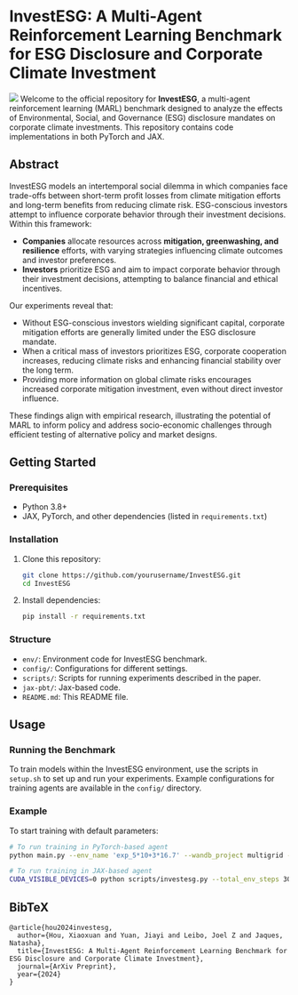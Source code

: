 
# InvestESG: A Multi-Agent Reinforcement Learning Benchmark for ESG Disclosure and Corporate Climate Investment

![](https://github.com/yuanjiayiy/InvestESG/blob/main/intro.png?raw=true)
Welcome to the official repository for **InvestESG**, a multi-agent reinforcement learning (MARL) benchmark designed to analyze the effects of Environmental, Social, and Governance (ESG) disclosure mandates on corporate climate investments. This repository contains code implementations in both PyTorch and JAX.

## Abstract

InvestESG models an intertemporal social dilemma in which companies face trade-offs between short-term profit losses from climate mitigation efforts and long-term benefits from reducing climate risk. ESG-conscious investors attempt to influence corporate behavior through their investment decisions. Within this framework:

- **Companies** allocate resources across **mitigation, greenwashing, and resilience** efforts, with varying strategies influencing climate outcomes and investor preferences.
- **Investors** prioritize ESG and aim to impact corporate behavior through their investment decisions, attempting to balance financial and ethical incentives.

Our experiments reveal that:
- Without ESG-conscious investors wielding significant capital, corporate mitigation efforts are generally limited under the ESG disclosure mandate.
- When a critical mass of investors prioritizes ESG, corporate cooperation increases, reducing climate risks and enhancing financial stability over the long term.
- Providing more information on global climate risks encourages increased corporate mitigation investment, even without direct investor influence.

These findings align with empirical research, illustrating the potential of MARL to inform policy and address socio-economic challenges through efficient testing of alternative policy and market designs.

## Getting Started

### Prerequisites
- Python 3.8+
- JAX, PyTorch, and other dependencies (listed in `requirements.txt`)

### Installation

1. Clone this repository:
    ```bash
    git clone https://github.com/yourusername/InvestESG.git
    cd InvestESG
    ```

2. Install dependencies:
    ```bash
    pip install -r requirements.txt
    ```

### Structure

- `env/`: Environment code for InvestESG benchmark.
- `config/`: Configurations for different settings.
- `scripts/`: Scripts for running experiments described in the paper.
- `jax-pbt/`: Jax-based code.
- `README.md`: This README file.

## Usage

### Running the Benchmark

To train models within the InvestESG environment, use the scripts in `setup.sh` to set up and run your experiments. Example configurations for training agents are available in the `config/` directory.

### Example

To start training with default parameters:
```bash
# To run training in PyTorch-based agent
python main.py --env_name 'exp_5*10+3*16.7' --wandb_project multigrid --seed 3

# To run training in JAX-based agent
CUDA_VISIBLE_DEVICES=0 python scripts/investesg.py --total_env_steps 300_000 --seed ${seed} --run_id "investesg_${seed}" --ppo_epochs 4 --episode_length 100 --num_minibatches 20 --num_env 10 --env_config_name exp_default
```

## BibTeX
```
@article{hou2024investesg,
  author={Hou, Xiaoxuan and Yuan, Jiayi and Leibo, Joel Z and Jaques, Natasha},
  title={InvestESG: A Multi-Agent Reinforcement Learning Benchmark for ESG Disclosure and Corporate Climate Investment},
  journal={ArXiv Preprint},
  year={2024}
}
```



